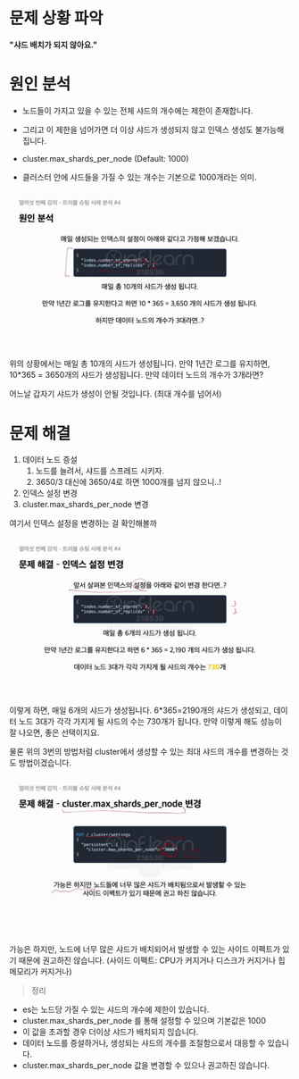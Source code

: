 # 문제 상황 파악

**"샤드 배치가 되지 않아요."**

# 원인 분석

- 노드들이 가지고 있을 수 있는 전체 샤드의 개수에는 제한이 존재합니다.
- 그리고 이 제한을 넘어가면 더 이상 샤드가 생성되지 않고 인덱스 생성도 불가능해집니다.

- cluster.max_shards_per_node (Default: 1000)
- 클러스터 안에 샤드들을 가질 수 있는 개수는 기본으로 1000개라는 의미.


![](/images/2024-06-02-16-58-45.png)

위의 상황에서는 매일 총 10개의 샤드가 생성됩니다.
만약 1년간 로그를 유지하면, 10*365 = 3650개의 샤드가 생성됩니다. 만약 데이터 노드의 개수가 3개라면?

어느날 갑자기 샤드가 생성이 안될 것입니다. (최대 개수를 넘어서)

# 문제 해결

1. 데이터 노드 증설
   1. 노드를 늘려서, 샤드를 스프레드 시키자.
   2. 3650/3 대신에 3650/4로 하면 1000개를 넘지 않으니..!
2. 인덱스 설정 변경
3. cluster.max_shards_per_node 변경

여기서 인덱스 설정을 변경하는 걸 확인해볼까

![](/images/2024-06-02-17-00-52.png)


이렇게 하면, 매일 6개의 샤드가 생성됩니다.  6*365=2190개의 샤드가 생성되고, 데이터 노드 3대가 각각 가지게 될 샤드의 수는 730개가 됩니다. 만약 이렇게 해도 성능이 잘 나오면, 좋은 선택이지요.

물론 위의 3번의 방법처럼 cluster에서 생성할 수 있는 최대 샤드의 개수를 변경하는 것도 방법이겠습니다.

![](/images/2024-06-02-17-02-27.png)

가능은 하지만, 노드에 너무 많은 샤드가 배치되어서 발생할 수 있는 사이드 이펙트가 있기 때문에 권고하진 않습니다.
(사이드 이펙트: CPU가 커지거나 디스크가 커지거나 힙메모리가 커지거나)


> 정리

- es는 노드당 가질 수 있는 샤드의 개수에 제한이 있습니다.
- cluster.max_shards_per_node 를 통해 설정할 수 있으며 기본값은 1000
- 이 값을 초과할 경우 더이상 샤드가 배치되지 읺습니다.
- 데이터 노드를 증설하거나, 생성되는 샤드의 개수를 조절함으로서 대응할 수 있습니다.
- cluster.max_shards_per_node 값을 변경할 수 있으나 권고하진 않습니다.
